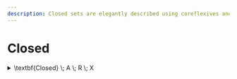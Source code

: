 ```yaml
---
description: Closed sets are elegantly described using coreflexives and inclusion
---
```


# Closed

<details>

<summary><span class="math">\textbf{Closed} \; A \; R \; X</span></summary>

***

$$\textbf{EndoRelation} \; A \; R$$

$$\textbf{PowerSet} \; A \; X$$

$$\Phi_X ; R \subseteq R ; \Phi_X$$

***

```
pred Closed(A: set univ, R: univ->univ, X: set univ) {
  EndoRelation[A,R]
  X in A
  X<:R in R:>X
}
```

</details>
